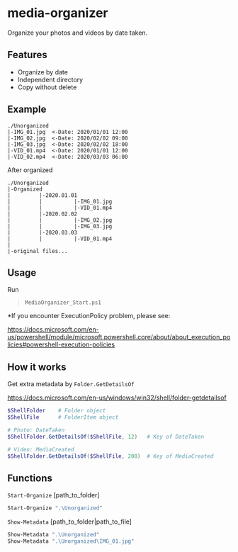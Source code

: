 # media-organizer

Organize your photos and videos by date taken.

## Features

- Organize by date
- Independent directory
- Copy without delete

## Example

```text
./Unorganized
|-IMG_01.jpg  <-Date: 2020/01/01 12:00
|-IMG_02.jpg  <-Date: 2020/02/02 09:00
|-IMG_03.jpg  <-Date: 2020/02/02 18:00
|-VID_01.mp4  <-Date: 2020/01/01 12:00
|-VID_02.mp4  <-Date: 2020/03/03 06:00
```

After organized

```text
./Unorganized
|-Organized
|         |-2020.01.01
|         |          |-IMG_01.jpg
|         |          |-VID_01.mp4
|         |-2020.02.02
|         |          |-IMG_02.jpg
|         |          |-IMG_03.jpg
|         |-2020.03.03
|         |          |-VID_01.mp4
|
|-original files...
```

## Usage

Run
> `MediaOrganizer_Start.ps1`

*If you encounter ExecutionPolicy problem, please see:

<https://docs.microsoft.com/en-us/powershell/module/microsoft.powershell.core/about/about_execution_policies#powershell-execution-policies>

## How it works

Get extra metadata by
`Folder.GetDetailsOf`

<https://docs.microsoft.com/en-us/windows/win32/shell/folder-getdetailsof>

```powershell
$ShellFolder    # Folder object
$ShellFile      # FolderItem object

# Photo: DateTaken
$ShellFolder.GetDetailsOf($ShellFile, 12)   # Key of DateTaken

# Video: MediaCreated
$ShellFolder.GetDetailsOf($ShellFile, 208)  # Key of MediaCreated
```

## Functions

`Start-Organize` [path_to_folder]

```powershell
Start-Organize ".\Unorganized"
```

`Show-Metadata` [path_to_folder|path_to_file]

```powershell
Show-Metadata ".\Unorganized"
Show-Metadata ".\Unorganized\IMG_01.jpg"
```
